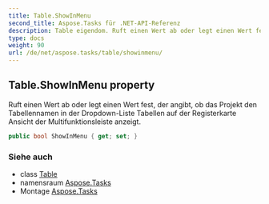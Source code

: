 ```yaml
---
title: Table.ShowInMenu
second_title: Aspose.Tasks für .NET-API-Referenz
description: Table eigendom. Ruft einen Wert ab oder legt einen Wert fest der angibt ob das Projekt den Tabellennamen in der DropdownListe Tabellen auf der Registerkarte Ansicht der Multifunktionsleiste anzeigt.
type: docs
weight: 90
url: /de/net/aspose.tasks/table/showinmenu/
---
```

## Table.ShowInMenu property

Ruft einen Wert ab oder legt einen Wert fest, der angibt, ob das Projekt den Tabellennamen in der Dropdown-Liste Tabellen auf der Registerkarte Ansicht der Multifunktionsleiste anzeigt.

```csharp
public bool ShowInMenu { get; set; }
```

### Siehe auch

* class [Table](../)
* namensraum [Aspose.Tasks](../../table/)
* Montage [Aspose.Tasks](../../../)


